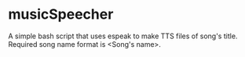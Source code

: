 # musicSpeecher
A simple bash script that uses espeak to make TTS files of song's title.
Required song name format is <Num in the album><space><Song's name><extension>.

